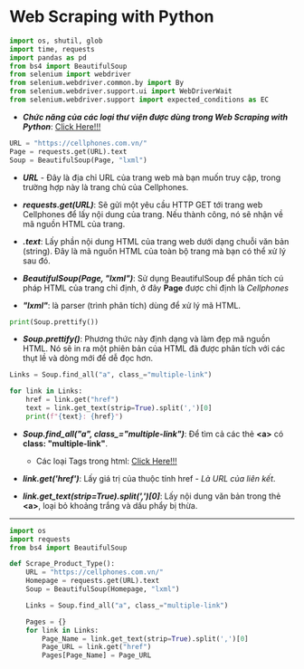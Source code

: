 # Web Scraping with Python

```python
import os, shutil, glob
import time, requests
import pandas as pd
from bs4 import BeautifulSoup
from selenium import webdriver
from selenium.webdriver.common.by import By
from selenium.webdriver.support.ui import WebDriverWait
from selenium.webdriver.support import expected_conditions as EC
```
- ***Chức năng của các loại thư viện được dùng trong Web Scraping with Python***: <a href="https://github.com/onsra520/Electronic-Products-Price-Analytics/blob/main/Document/Library%20use%20for%20Web%20Scraping%20with%20Python.md"> Click Here!!!</a>

```python
URL = "https://cellphones.com.vn/"
Page = requests.get(URL).text 
Soup = BeautifulSoup(Page, "lxml")
```

- ***URL*** - Đây là địa chỉ URL của trang web mà bạn muốn truy cập, trong trường hợp này là trang chủ của Cellphones. 

- ***requests.get(URL)***: Sẽ gửi một yêu cầu HTTP GET tới trang web Cellphones để lấy nội dung của trang. Nếu thành công, nó sẽ nhận về mã nguồn HTML của trang.

- ***.text***: Lấy phần nội dung HTML của trang web dưới dạng chuỗi văn bản (string). Đây là mã nguồn HTML của toàn bộ trang mà bạn có thể xử lý sau đó.

- ***BeautifulSoup(Page, "lxml")***: Sử dụng BeautifulSoup để phân tích cú pháp HTML của trang chỉ định, ở đây **Page** được chỉ định là *Cellphones*   
  
- ***"lxml"***: là parser (trình phân tích) dùng để xử lý mã HTML.

```python
print(Soup.prettify()) 
```

- ***Soup.prettify()***: Phương thức này định dạng và làm đẹp mã nguồn HTML. Nó sẽ in ra một phiên bản của HTML đã được phân tích với các thụt lề và dòng mới để dễ đọc hơn.


```python
Links = Soup.find_all("a", class_="multiple-link")

for link in Links:
    href = link.get("href")
    text = link.get_text(strip=True).split(',')[0]
    print(f"{text}: {href}")
```

- ***Soup.find_all("a", class_="multiple-link")***: Để tìm cả các thẻ **\<a>** có **class: "multiple-link"**.

  -  Các loại Tags trong html: <a href="https://github.com/onsra520/Electronic-Products-Price-Analytics/blob/main/Document/Tags%20in%20HTML.md"> Click Here!!!</a>
  
- ***link.get('href')***: Lấy giá trị của thuộc tính href -  *Là URL của liên kết*.

- ***link.get_text(strip=True).split(',')[0]***: Lấy nội dung văn bản trong thẻ **\<a>**, loại bỏ khoảng trắng và dấu phẩy bị thừa.   

---
```python
import os
import requests
from bs4 import BeautifulSoup

def Scrape_Product_Type():
    URL = "https://cellphones.com.vn/" 
    Homepage = requests.get(URL).text
    Soup = BeautifulSoup(Homepage, "lxml")

    Links = Soup.find_all("a", class_="multiple-link")

    Pages = {}
    for link in Links:
        Page_Name = link.get_text(strip=True).split(',')[0]    
        Page_URL = link.get("href")
        Pages[Page_Name] = Page_URL  
```
